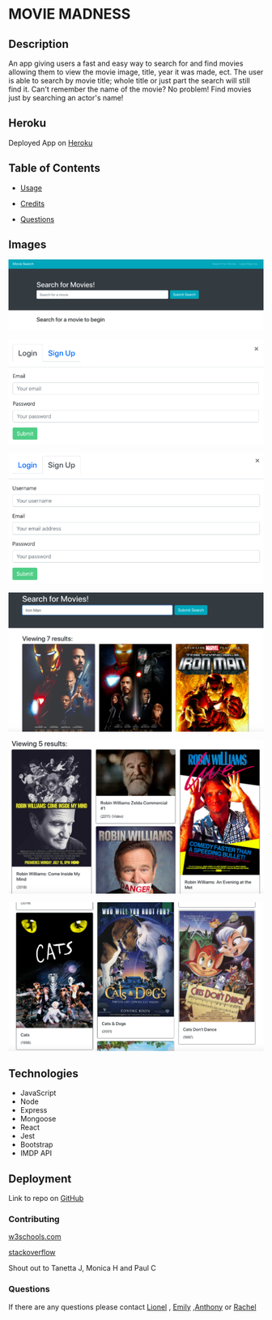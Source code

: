 # MOVIE MADNESS


## Description
An app giving users a fast and easy way to search for and find movies allowing them to view the movie image, title, year it was made, ect. The user is able to search by movie title; whole title or just part the search will still find it. Can't remember the name of the movie? No problem! Find movies just by searching an actor's name!


## Heroku
Deployed App on [Heroku](https://pacific-ravine-22419.herokuapp.com/)


## Table of Contents

* [Usage](#usage)

* [Credits](#contributing)

* [Questions](#questions)
  


## Images

![Landing](./images/Landing.png)

![Login](./images/Login.png)

![Signup](./images/Signup.png)

![Title](./images/Title.png)

![Actor](./images/Actor.png)

![PartTitle](./images/PartTitle.png)

  

## Technologies

* JavaScript
* Node
* Express
* Mongoose
* React
* Jest
* Bootstrap
* IMDP API


## Deployment

Link to repo on [GitHub](https://github.com/Rachel-Reidenga/MERN-Movie-App)


### Contributing

[w3schools.com](https://www.w3schools.com/)

[stackoverflow](https://stackoverflow.com/)

Shout out to Tanetta J, Monica H and Paul C


### Questions
If there are any questions please contact [Lionel](https://github.com/leot42) , [Emily](https://github.com/emmccormick) ,[Anthony](https://github.com/Anthonyz28) or [Rachel](https://github.com/Rachel-Reidenga)